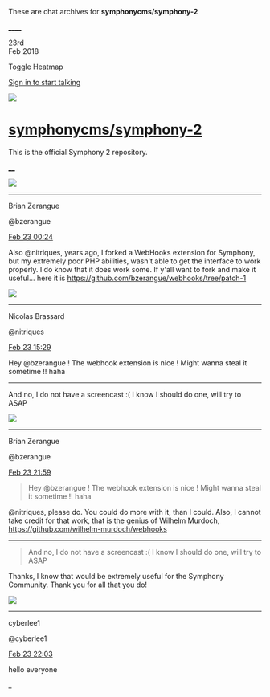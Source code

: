 These are chat archives for **symphonycms/symphony-2**

[__](/symphonycms/symphony-2/archives/2018/02/24)[__](/symphonycms/symphony-2/archives/2018/02/22)

23rd  
Feb 2018

Toggle Heatmap

[Sign in to start talking](/login?action=login&button=archive-login)

![](https://avatars-02.gitter.im/group/iv/3/57542c45c43b8c601977197e?s=48)

#  [symphonycms/symphony-2](/symphonycms/symphony-2)

This is the official Symphony 2 repository.

[ __](/orgs/symphonycms/rooms "More symphonycms rooms")

![](https://avatars0.githubusercontent.com/u/27163?v=4&s=30)

____

Brian Zerangue

@bzerangue

[Feb 23
00:24](https://gitter.im/symphonycms/symphony-2?at=5a8f5f3853c1dbb74365343f)

Also @nitriques, years ago, I forked a WebHooks extension for Symphony, but my
extremely poor PHP abilities, wasn't able to get the interface to work
properly. I do know that it does work some. If y'all want to fork and make it
useful... here it is <https://github.com/bzerangue/webhooks/tree/patch-1>

![](https://avatars1.githubusercontent.com/u/771169?v=4&s=30)

____

Nicolas Brassard

@nitriques

[Feb 23
15:29](https://gitter.im/symphonycms/symphony-2?at=5a9033676fba1a703a8fd660)

Hey @bzerangue ! The webhook extension is nice ! Might wanna steal it sometime
!! haha

____

And no, I do not have a screencast :( I know I should do one, will try to ASAP

![](https://avatars0.githubusercontent.com/u/27163?v=4&s=30)

____

Brian Zerangue

@bzerangue

[Feb 23
21:59](https://gitter.im/symphonycms/symphony-2?at=5a908ec4c3c5f8b90df938c5)

> Hey @bzerangue ! The webhook extension is nice ! Might wanna steal it
sometime !! haha

@nitriques, please do. You could do more with it, than I could. Also, I cannot
take credit for that work, that is the genius of Wilhelm Murdoch,
<https://github.com/wilhelm-murdoch/webhooks>

____

> And no, I do not have a screencast :( I know I should do one, will try to
ASAP

Thanks, I know that would be extremely useful for the Symphony Community.
Thank you for all that you do!

![](https://avatars2.githubusercontent.com/u/26258385?v=4&s=30)

____

cyberlee1

@cyberlee1

[Feb 23
22:03](https://gitter.im/symphonycms/symphony-2?at=5a908fc9e4ff28713abb4aeb)

hello everyone

_

